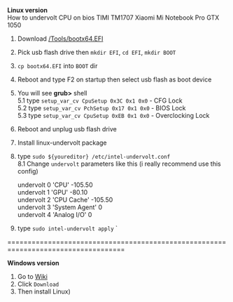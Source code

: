 **Linux version**  
How to undervolt CPU on bios TIMI TM1707 Xiaomi Mi Notebook Pro GTX 1050  
  
1. Download [/Tools/bootx64.EFI](https://github.com/miloserdev/MiNotebookPro/raw/main/Tools/bootx64.EFI)  
2. Pick usb flash drive then `mkdir EFI`, `cd EFI`, `mkdir BOOT`  
3. `cp bootx64.EFI` into `BOOT` dir  
4. Reboot and type F2 on startup then select usb flash as boot device  
5. You will see **grub>** shell  
	5.1 type `setup_var_cv CpuSetup 0x3C 0x1 0x0` - CFG Lock  
        5.2 type `setup_var_cv PchSetup 0x17 0x1 0x0` - BIOS Lock  
        5.3 type `setup_var_cv CpuSetup 0xEB 0x1 0x0` - Overclocking Lock  
6. Reboot and unplug usb flash drive  
7. Install linux-undervolt package  
8. type `sudo ${youreditor} /etc/intel-undervolt.conf`  
	8.1 Change `undervolt` parameters like this (i really recommend use this config)  
  
	undervolt 0 'CPU' -105.50  
	undervolt 1 'GPU' -80.10  
	undervolt 2 'CPU Cache' -105.50  
	undervolt 3 'System Agent' 0  
	undervolt 4 'Analog I/O' 0  
9. type `sudo intel-undervolt apply`  `
  
  
  
  
===================================================================================  
  
  
  
  
**Windows version**  
  
1. Go to [Wiki](https://wiki.archlinux.org/title/installation_guide)  
2. Click `Download`  
3. Then install Linux)  
